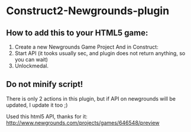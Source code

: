 # Construct2-Newgrounds-plugin

How to add this to your HTML5 game:
----------------------------------
1. Create a new Newgrounds Game Project
And in Construct: 
1. Start API (it tooks usually sec, and plugin does not return anything, so you can wait) 
2. Unlockmedal.

Do not minify script!
---------------------

There is only 2 actions in this plugin, but if API on newgrounds will be updated, I update it too ;)

Used this html5 API, thanks for it: http://www.newgrounds.com/projects/games/646548/preview
